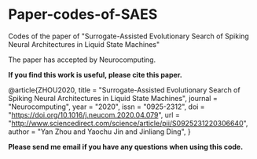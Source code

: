 # Paper-codes-of-SAES
Codes of the paper of "Surrogate-Assisted Evolutionary Search of Spiking Neural Architectures in Liquid State Machines"

The paper has accepted by Neurocomputing. 

**If you find this work is useful, please cite this paper.**

@article{ZHOU2020,
title = "Surrogate-Assisted Evolutionary Search of Spiking Neural Architectures in Liquid State Machines",
journal = "Neurocomputing",
year = "2020",
issn = "0925-2312",
doi = "https://doi.org/10.1016/j.neucom.2020.04.079",
url = "http://www.sciencedirect.com/science/article/pii/S0925231220306640",
author = "Yan Zhou and Yaochu Jin and Jinliang Ding",
}

**Please send me email if you have any questions when using this code.**
